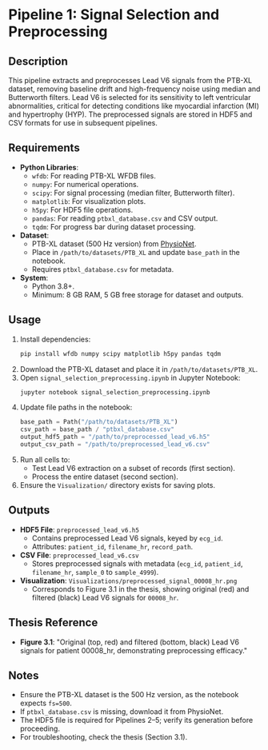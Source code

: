 # Pipeline 1: Signal Selection and Preprocessing

## Description
This pipeline extracts and preprocesses Lead V6 signals from the PTB-XL dataset, removing baseline drift and high-frequency noise using median and Butterworth filters. Lead V6 is selected for its sensitivity to left ventricular abnormalities, critical for detecting conditions like myocardial infarction (MI) and hypertrophy (HYP). The preprocessed signals are stored in HDF5 and CSV formats for use in subsequent pipelines.

## Requirements
- **Python Libraries**:
  - `wfdb`: For reading PTB-XL WFDB files.
  - `numpy`: For numerical operations.
  - `scipy`: For signal processing (median filter, Butterworth filter).
  - `matplotlib`: For visualization plots.
  - `h5py`: For HDF5 file operations.
  - `pandas`: For reading `ptbxl_database.csv` and CSV output.
  - `tqdm`: For progress bar during dataset processing.
- **Dataset**:
  - PTB-XL dataset (500 Hz version) from [PhysioNet](https://physionet.org/content/ptb-xl/1.0.3/).
  - Place in `/path/to/datasets/PTB_XL` and update `base_path` in the notebook.
  - Requires `ptbxl_database.csv` for metadata.
- **System**:
  - Python 3.8+.
  - Minimum: 8 GB RAM, 5 GB free storage for dataset and outputs.

## Usage
1. Install dependencies:
   ```bash
   pip install wfdb numpy scipy matplotlib h5py pandas tqdm
   ```
2. Download the PTB-XL dataset and place it in `/path/to/datasets/PTB_XL`.
3. Open `signal_selection_preprocessing.ipynb` in Jupyter Notebook:
   ```bash
   jupyter notebook signal_selection_preprocessing.ipynb
   ```
4. Update file paths in the notebook:
   ```python
   base_path = Path("/path/to/datasets/PTB_XL")
   csv_path = base_path / "ptbxl_database.csv"
   output_hdf5_path = "/path/to/preprocessed_lead_v6.h5"
   output_csv_path = "/path/to/preprocessed_lead_v6.csv"
   ```
5. Run all cells to:
   - Test Lead V6 extraction on a subset of records (first section).
   - Process the entire dataset (second section).
6. Ensure the `Visualization/` directory exists for saving plots.

## Outputs
- **HDF5 File**: `preprocessed_lead_v6.h5`
  - Contains preprocessed Lead V6 signals, keyed by `ecg_id`.
  - Attributes: `patient_id`, `filename_hr`, `record_path`.
- **CSV File**: `preprocessed_lead_v6.csv`
  - Stores preprocessed signals with metadata (`ecg_id`, `patient_id`, `filename_hr`, `sample_0` to `sample_4999`).
- **Visualization**: `Visualizations/preprocessed_signal_00008_hr.png`
  - Corresponds to Figure 3.1 in the thesis, showing original (red) and filtered (black) Lead V6 signals for `00008_hr`.

## Thesis Reference
- **Figure 3.1**: "Original (top, red) and filtered (bottom, black) Lead V6 signals for patient 00008_hr, demonstrating preprocessing efficacy."

## Notes
- Ensure the PTB-XL dataset is the 500 Hz version, as the notebook expects `fs=500`.
- If `ptbxl_database.csv` is missing, download it from PhysioNet.
- The HDF5 file is required for Pipelines 2–5; verify its generation before proceeding.
- For troubleshooting, check the thesis (Section 3.1).
